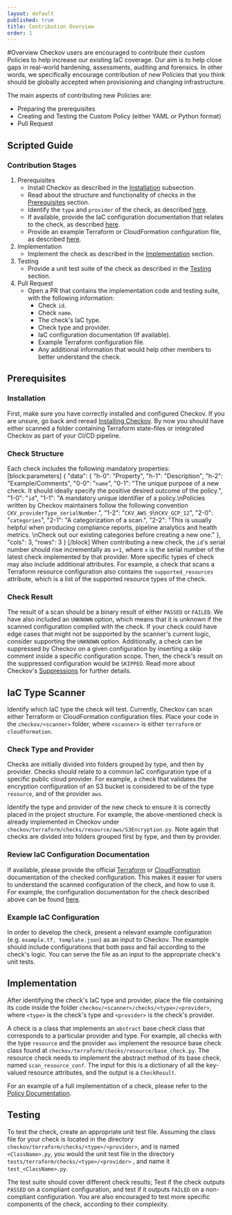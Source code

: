 ```yaml
---
layout: default
published: true
title: Contribution Overview
order: 1
---
```


#Overview
Checkov users are encouraged to contribute their custom Policies to help increase our existing IaC coverage.
Our aim is to help close gaps in real-world hardening, assessments, auditing and forensics. In other words, we specifically encourage contribution of new Policies that you think should be globally accepted when provisioning and changing infrastructure.


The main aspects of contributing new Policies are:
  * Preparing the prerequisites
  * Creating and Testing the Custom Policy (either YAML or Python format)
  * Pull Request
 
## Scripted Guide

### Contribution Stages

1. Prerequisites
    * Install Checkov as described in the [Installation](#installation) subsection.
    * Read about the structure and functionality of checks in the [Prerequisites](#prerequisites) section.
    * Identify the `type` and `provider` of the check, as described [here](#check-structure).
    * If available, provide the IaC configuration documentation that relates to the check, as described [here](#review-iac-configuration-documentation).
    * Provide an example Terraform or CloudFormation configuration file, as described [here](#example-Terraform-configuration).
2. Implementation
    * Implement the check as described in the [Implementation](#implementation) section.
3. Testing
    * Provide a unit test suite of the check as described in the [Testing](#testing) section.
4. Pull Request
    * Open a PR that contains the implementation code and testing suite, with the following information:
        * Check `id`.
        * Check `name`.
        * The check's IaC type.
        * Check type and provider.
        * IaC configuration documentation (If available).
        * Example Terraform configuration file.
        * Any additional information that would help other members to better understand the check.

## Prerequisites

### Installation

First, make sure you have correctly installed and configured Checkov. If you are unsure, go back and reread [Installing Checkov](doc:installing-checkov).
By now you should have either scanned a folder containing Terraform state-files or integrated Checkov as part of your CI/CD pipeline.

### Check Structure

Each check includes the following mandatory properties:
[block:parameters]
{
  "data": {
    "h-0": "Property",
    "h-1": "Description",
    "h-2": "Example/Comments",
    "0-0": "``name``",
    "0-1": "The unique purpose of a new check. It should ideally specify the positive desired outcome of the policy.",
    "1-0": "``id``",
    "1-1": "A mandatory unique identifier of a policy.\nPolicies written by Checkov maintainers follow the following convention ``CKV_providerType_serialNumber``.",
    "1-2": "`CKV_AWS_9`\n`CKV_GCP_12`",
    "2-0": "``categories``",
    "2-1": "A categorization of a scan.",
    "2-2": "This is usually helpful when producing compliance reports, pipeline analytics and health metrics. \nCheck out our existing categories before creating a new one."
  },
  "cols": 3,
  "rows": 3
}
[/block]
When contributing a new check, the `id`'s serial number should rise incrementally as `x+1`, where `x` is the serial number of the latest check implemented by that provider.
More specific types of check may also include additional attributes. For example, a check that scans a Terraform resource configuration also contains the `supported_resources` attribute, which is a list of the supported resource types of the check.

### Check Result

The result of a scan should be a binary result of either `PASSED` or `FAILED`. We have also included an `UNKNOWN` option, which means that it is unknown if the scanned configuration complied with the check. If your check could have edge cases that might not be supported by the scanner's current logic, consider supporting the `UNKNOWN` option.
Additionally, a check can be suppressed by Checkov on a given configuration by inserting a skip comment inside a specific configuration scope. Then, the check's result on the suppressed configuration would be `SKIPPED`.
Read more about Checkov's [Suppressions](doc:suppress) for further details.

## IaC Type Scanner

Identify which IaC type the check will test. Currently, Checkov can scan either Terraform or CloudFormation configuration files.
Place your code in the `checkov/<scanner>` folder, where `<scanner>` is either `terraform` or `cloudformation`.

### Check Type and Provider

Checks are initially divided into folders grouped by type, and then by provider.
Checks should relate to a common IaC configuration type of a specific public cloud provider. For example, a check that validates the encryption configuration of an S3 bucket is considered to be of the type `resource`, and of the provider `aws`.

Identify the type and provider of the new check to ensure it is correctly placed in the project structure. For example, the above-mentioned check is already implemented in Checkov under `checkov/terraform/checks/resource/aws/S3Encryption.py`.
Note again that checks are divided into folders grouped first by type, and then by provider.

### Review IaC Configuration Documentation

If available, please provide the official [Terraform](https://www.terraform.io/docs) or [CloudFormation](https://docs.aws.amazon.com/cloudformation/) documentation of the checked configuration. This makes it easier for users to understand the scanned configuration of the check, and how to use it.
For example, the configuration documentation for the check described above can be found [here](https://www.terraform.io/docs/providers/aws/r/s3_bucket.html).

### Example IaC Configuration

In order to develop the check, present a relevant example configuration (e.g. `example.tf, template.json`) as an input to Checkov. The example should include configurations that both pass and fail according to the check's logic. You can serve the file as an input to the appropriate check's unit tests.

## Implementation

After identifying the check's IaC type and provider, place the file containing its code inside the folder `checkov/<scanner>/checks/<type>/<provider>`, where `<type>` is the check's type and `<provider>` is the check's provider.

A check is a class that implements an `abstract` base check class that corresponds to a particular provider and type.
For example, all checks with the type `resource` and the provider `aws` implement the resource base check class found at `checkov/terraform/checks/resource/base_check.py`. The resource check needs to implement the abstract method of its base check, named `scan_resource_conf`. The input for this is a dictionary of all the key-valued resource attributes, and the output is a `CheckResult`.

For an example of a full implementation of a check, please refer to the [Policy Documentation](doc:custom-policies).

## Testing

To test the check, create an appropriate unit test file. Assuming the class file for your check is located in the directory `checkov/terraform/checks/<type>/<provider>`, and is named `<ClassName>.py`, you would the unit test file in the directory `tests/terraform/checks/<type>/<provider>` , and name it `test_<ClassName>.py`.

The test suite should cover different check results; Test if the check outputs `PASSED` on a compliant configuration, and test if it outputs `FAILED` on a non-compliant configuration. You are also encouraged to test more specific components of the check, according to their complexity.
